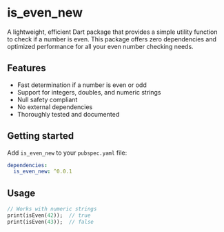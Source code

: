 # is_even_new

A lightweight, efficient Dart package that provides a simple utility function to check if a number is even. This package offers zero dependencies and optimized performance for all your even number checking needs.

## Features

- Fast determination if a number is even or odd
- Support for integers, doubles, and numeric strings
- Null safety compliant
- No external dependencies
- Thoroughly tested and documented

## Getting started

Add `is_even_new` to your `pubspec.yaml` file:

```yaml
dependencies:
  is_even_new: ^0.0.1
```

## Usage


```dart
// Works with numeric strings
print(isEven(42));  // true
print(isEven(43));  // false
```
